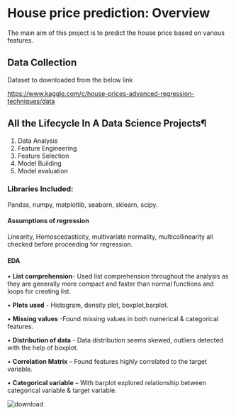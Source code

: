 # House price prediction: Overview
The main aim of this project is to predict the house price based on various features.
## Data Collection
Dataset to downloaded from the below link

<https://www.kaggle.com/c/house-prices-advanced-regression-techniques/data>
## All the Lifecycle In A Data Science Projects¶
1.	Data Analysis
2.	Feature Engineering
3.	Feature Selection
4.	Model Building
5.	Model evaluation
### Libraries Included:
Pandas, numpy, matplotlib, seaborn, sklearn, scipy.

#### Assumptions of regression
Linearity, Homoscedasticity, multivariate normality, multicollinearity all checked before proceeding for regression.

#### EDA
•	**List comprehension**- Used list comprehension throughout the analysis as they are generally more compact and faster than normal functions and loops for creating list.

•	**Plots used** - Histogram, density plot, boxplot,barplot.

•	**Missing values** -Found missing values in both numerical & categorical features.

•	**Distribution of data** - Data distribution seems skewed, outliers detected with the help of boxplot.

•	**Correlation Matrix** – Found features highly correlated to the target variable.

•	**Categorical variable** – With barplot explored relationship between categorical variable & target variable.

![download](https://user-images.githubusercontent.com/66988391/93751140-3c587200-fc1a-11ea-96d2-fa6e67503122.png)







